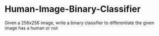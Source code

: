 # Human-Image-Binary-Classifier
Given a 256x256 image, write a binary classifier to differentiate the given image has a human or not

